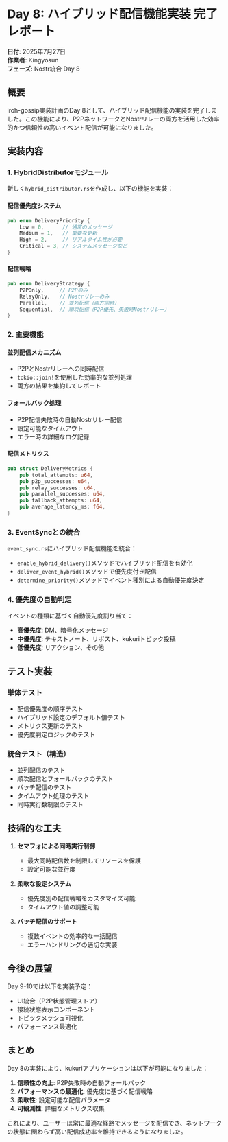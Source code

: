 # Day 8: ハイブリッド配信機能実装 完了レポート

**日付**: 2025年7月27日  
**作業者**: Kingyosun  
**フェーズ**: Nostr統合 Day 8

## 概要

iroh-gossip実装計画のDay 8として、ハイブリッド配信機能の実装を完了しました。この機能により、P2PネットワークとNostrリレーの両方を活用した効率的かつ信頼性の高いイベント配信が可能になりました。

## 実装内容

### 1. HybridDistributorモジュール

新しく`hybrid_distributor.rs`を作成し、以下の機能を実装：

#### 配信優先度システム
```rust
pub enum DeliveryPriority {
    Low = 0,      // 通常のメッセージ
    Medium = 1,   // 重要な更新
    High = 2,     // リアルタイム性が必要
    Critical = 3, // システムメッセージなど
}
```

#### 配信戦略
```rust
pub enum DeliveryStrategy {
    P2POnly,     // P2Pのみ
    RelayOnly,   // Nostrリレーのみ
    Parallel,    // 並列配信（両方同時）
    Sequential,  // 順次配信（P2P優先、失敗時Nostrリレー）
}
```

### 2. 主要機能

#### 並列配信メカニズム
- P2PとNostrリレーへの同時配信
- `tokio::join!`を使用した効率的な並列処理
- 両方の結果を集約してレポート

#### フォールバック処理
- P2P配信失敗時の自動Nostrリレー配信
- 設定可能なタイムアウト
- エラー時の詳細なログ記録

#### 配信メトリクス
```rust
pub struct DeliveryMetrics {
    pub total_attempts: u64,
    pub p2p_successes: u64,
    pub relay_successes: u64,
    pub parallel_successes: u64,
    pub fallback_attempts: u64,
    pub average_latency_ms: f64,
}
```

### 3. EventSyncとの統合

`event_sync.rs`にハイブリッド配信機能を統合：

- `enable_hybrid_delivery()`メソッドでハイブリッド配信を有効化
- `deliver_event_hybrid()`メソッドで優先度付き配信
- `determine_priority()`メソッドでイベント種別による自動優先度決定

### 4. 優先度の自動判定

イベントの種類に基づく自動優先度割り当て：
- **高優先度**: DM、暗号化メッセージ
- **中優先度**: テキストノート、リポスト、kukuriトピック投稿
- **低優先度**: リアクション、その他

## テスト実装

### 単体テスト
- 配信優先度の順序テスト
- ハイブリッド設定のデフォルト値テスト
- メトリクス更新のテスト
- 優先度判定ロジックのテスト

### 統合テスト（構造）
- 並列配信のテスト
- 順次配信とフォールバックのテスト
- バッチ配信のテスト
- タイムアウト処理のテスト
- 同時実行数制限のテスト

## 技術的な工夫

1. **セマフォによる同時実行制御**
   - 最大同時配信数を制限してリソースを保護
   - 設定可能な並行度

2. **柔軟な設定システム**
   - 優先度別の配信戦略をカスタマイズ可能
   - タイムアウト値の調整可能

3. **バッチ配信のサポート**
   - 複数イベントの効率的な一括配信
   - エラーハンドリングの適切な実装

## 今後の展望

Day 9-10では以下を実装予定：
- UI統合（P2P状態管理ストア）
- 接続状態表示コンポーネント
- トピックメッシュ可視化
- パフォーマンス最適化

## まとめ

Day 8の実装により、kukuriアプリケーションは以下が可能になりました：

1. **信頼性の向上**: P2P失敗時の自動フォールバック
2. **パフォーマンスの最適化**: 優先度に基づく配信戦略
3. **柔軟性**: 設定可能な配信パラメータ
4. **可観測性**: 詳細なメトリクス収集

これにより、ユーザーは常に最適な経路でメッセージを配信でき、ネットワークの状態に関わらず高い配信成功率を維持できるようになりました。